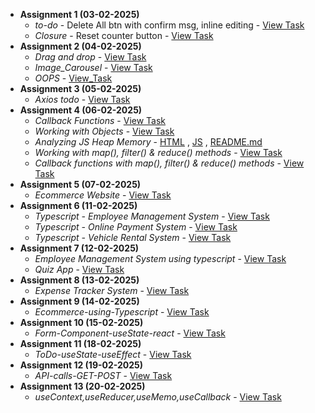 
- **Assignment 1 (03-02-2025)**  
  - *to-do* - Delete All btn with confirm msg, inline editing - [View Task](Todo/README.md)  
  - *Closure* - Reset counter button - [View Task](closures-count.html)
- **Assignment 2 (04-02-2025)**
  - *Drag and drop* - [View Task](04-02-2025/Drag_and_drop)
  - *Image_Carousel* - [View Task](04-02-2025/Image_Carousel)
  - *OOPS* - [View_Task](04-02-2025/OOPS)
- **Assignment 3 (05-02-2025)**
  - *Axios todo* - [View Task](05-02-2025/todoaxios)
- **Assignment 4 (06-02-2025)**
  - *Callback Functions* - [View Task](06-02-2025/task1.js)
  - *Working with Objects* - [View Task](06-02-2025/task2.js)
  - *Analyzing JS Heap Memory* - [HTML](06-02-2025/task3.html) , [JS](06-02-2025/task3.js) , [README.md](06-02-2025/task3README.md)
  - *Working with map(), filter() & reduce() methods* - [View Task](06-02-2025/task4.js)
  - *Callback functions with map(), filter() & reduce() methods* - [View Task](06-02-2025/task5.js)
- **Assignment 5 (07-02-2025)**
  - *Ecommerce Website* - [View Task](07-02-2025/README.md)
- **Assignment 6 (11-02-2025)**
  - *Typescript - Employee Management System* - [View Task](11-02-2025/employee.ts)
  - *Typescript - Online Payment System* - [View Task](11-02-2025/onlinePayment.ts)
  - *Typescript - Vehicle Rental System* - [View Task](11-02-2025/vehicle.ts)
- **Assignment 7 (12-02-2025)**
  - *Employee Management System using typescript* - [View Task](12-02-2025/assignment1)
  - *Quiz App* - [View Task](12-02-2025/assignment2)
- **Assignment 8 (13-02-2025)**
  - *Expense Tracker System* - [View Task](13-02-2025)
- **Assignment 9 (14-02-2025)**
  - *Ecommerce-using-Typescript* - [View Task](14-02-2025)
- **Assignment 10 (15-02-2025)**
  - *Form-Component-useState-react* - [View Task](15-02-2025/formComponent-app)
- **Assignment 11 (18-02-2025)**
  - *ToDo-useState-useEffect* - [View Task](18-02-2025/todo-app)
- **Assignment 12 (19-02-2025)**
  - *API-calls-GET-POST* - [View Task](19-02-2025/Api-app)
- **Assignment 13 (20-02-2025)**
  - *useContext,useReducer,useMemo,useCallback* - [View Task](20-02-2025/my-app)

